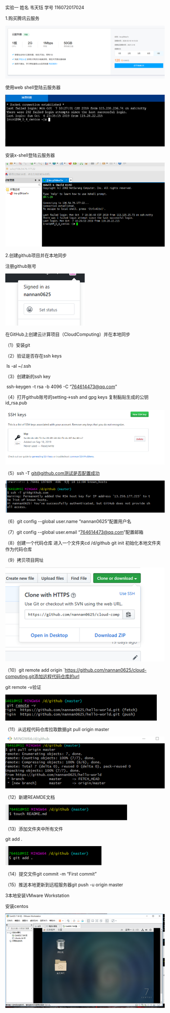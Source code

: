 实验一    姓名 韦天钰 学号 116072017024

1.购买腾讯云服务

![](./images/tu1.png)

使用web shell登陆云服务器

![tu2](.\images\tu2.png)



安装x-shell登陆云服务器

![tu3](.\images\tu3.png)



2.创建github项目并在本地同步

注册github账号



![tu4](.\images\tu4.png)



在GitHub上创建云计算项目（CloudComputing）并在本地同步

（1）安装git

（2）验证是否存在ssh keys

​     ls -al ~/.ssh

（3）创建新的ssh key 

​     ssh-keygen -t rsa -b 4096 -C “764614473@qq.com”

（4）打开github账号的setting→ssh and gpg keys 复制黏贴生成的公钥id_rsa.pub

![tu5](.\images\tu5.png)



（5）ssh -T git@github.com测试是否配置成功

![tu6](.\images\tu6.png)

（6）git config --global user.name “nannan0625”配置用户名

（7）git config --global user.email “764614473@qq.com”配置邮箱

（8）创建一个代码仓库 进入一个文件夹cd /d/github  git init 初始化本地文件夹作为代码仓库

（9）拷贝项目网址

![tu7](.\images\tu7.png)

（10）git remote add origin `https://github.com/nannan0625/cloud-computing.git添加远程代码仓库的url

git remote -v验证

![tu8](.\images\tu8.png)

（11）从远程代码仓库拉取数据git pull origin master

![tu9](.\images\tu9.png)

（12）新建REAMDE文档

![tu10](.\images\tu10.png)

（13）添加文件夹中所有文件

git add .

![tu11](.\images\tu11.png)

（14）提交文件git commit -m “First commit”

（15）推送本地更新到远程服务器git push -u origin master

3本地安装VMware Workstation

安装centos

![tu12](.\images\tu12.png)
